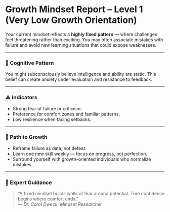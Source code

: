 # Growth Mindset Report – Level 1 (Very Low Growth Orientation)

Your current mindset reflects a **highly fixed pattern** — where challenges feel threatening rather than exciting. You may often associate mistakes with failure and avoid new learning situations that could expose weaknesses.

---

### 🧩 Cognitive Pattern
You might subconsciously believe intelligence and ability are static. This belief can create anxiety under evaluation and resistance to feedback.

---

### ⚠️ Indicators
- Strong fear of failure or criticism.  
- Preference for comfort zones and familiar patterns.  
- Low resilience when facing setbacks.

---

### 🌱 Path to Growth
- Reframe failure as data, not defeat.  
- Learn one new skill weekly — focus on progress, not perfection.  
- Surround yourself with growth-oriented individuals who normalize mistakes.

---

### 💬 Expert Guidance
> “A fixed mindset builds walls of fear around potential. True confidence begins where comfort ends.”  
> — *Dr. Carol Dweck, Mindset Researcher*
